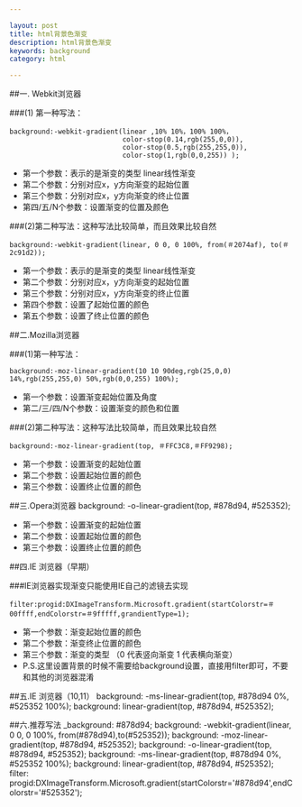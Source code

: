 ```yaml
---

layout: post
title: html背景色渐变
description: html背景色渐变
keywords: background
category: html

---
```

##一. Webkit浏览器

###(1) 第一种写法：

	background:-webkit-gradient(linear ,10% 10%，100% 100%，
								color-stop(0.14,rgb(255,0,0)),
								color-stop(0.5,rgb(255,255,0)),
								color-stop(1,rgb(0,0,255)) );

+ 第一个参数：表示的是渐变的类型 linear线性渐变
+ 第二个参数：分别对应x，y方向渐变的起始位置
+ 第三个参数：分别对应x，y方向渐变的终止位置
+ 第四/五/N个参数：设置渐变的位置及颜色

###(2)第二种写法：这种写法比较简单，而且效果比较自然

	background:-webkit-gradient(linear, 0 0, 0 100%, from(＃2074af), to(＃2c91d2));

+ 第一个参数：表示的是渐变的类型 linear线性渐变
+ 第二个参数：分别对应x，y方向渐变的起始位置
+ 第三个参数：分别对应x，y方向渐变的终止位置
+ 第四个参数：设置了起始位置的颜色
+ 第五个参数：设置了终止位置的颜色

##二.Mozilla浏览器

###(1)第一种写法：

	background:-moz-linear-gradient(10 10 90deg,rgb(25,0,0) 14%,rgb(255,255,0) 50%,rgb(0,0,255) 100%);

+ 第一个参数：设置渐变起始位置及角度
+ 第二/三/四/N个参数：设置渐变的颜色和位置

###(2)第二种写法：这种写法比较简单，而且效果比较自然

	background:-moz-linear-gradient(top, ＃FFC3C8,＃FF9298);

+ 第一个参数：设置渐变的起始位置
+ 第二个参数：设置起始位置的颜色
+ 第三个参数：设置终止位置的颜色

##三.Opera浏览器
	background: -o-linear-gradient(top, #878d94, #525352);

+ 第一个参数：设置渐变的起始位置
+ 第二个参数：设置起始位置的颜色
+ 第三个参数：设置终止位置的颜色

##四.IE 浏览器（早期）

###IE浏览器实现渐变只能使用IE自己的滤镜去实现

	filter:progid:DXImageTransform.Microsoft.gradient(startColorstr=＃00ffff,endColorstr=＃9fffff,grandientType=1);

+ 第一个参数：渐变起始位置的颜色
+ 第二个参数：渐变终止位置的颜色
+ 第三个参数：渐变的类型 （0 代表竖向渐变  1  代表横向渐变）  
+ P.S.这里设置背景的时候不需要给background设置，直接用filter即可，不要和其他的浏览器混淆

##五.IE 浏览器（10,11）
	background: -ms-linear-gradient(top, #878d94 0%, #525352 100%);
	background: linear-gradient(top, #878d94, #525352);

##六.推荐写法
	_background: #878d94;
	background: -webkit-gradient(linear, 0 0, 0 100%, from(#878d94),to(#525352));
	background: -moz-linear-gradient(top, #878d94, #525352);
	background: -o-linear-gradient(top, #878d94, #525352);
	background: -ms-linear-gradient(top, #878d94 0%, #525352 100%);
	background: linear-gradient(top, #878d94, #525352);
	filter: progid:DXImageTransform.Microsoft.gradient(startColorstr='#878d94',endColorstr='#525352');